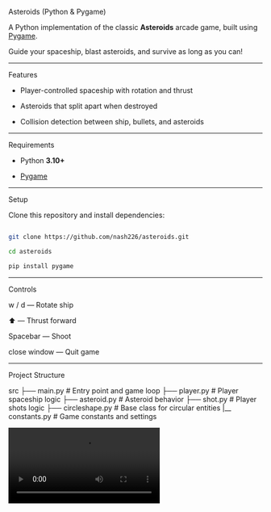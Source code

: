 Asteroids (Python & Pygame)

A Python implementation of the classic **Asteroids** arcade game, built using [Pygame](https://www.pygame.org/). 

Guide your spaceship, blast asteroids, and survive as long as you can!

---

Features

- Player-controlled spaceship with rotation and thrust

- Asteroids that split apart when destroyed

- Collision detection between ship, bullets, and asteroids

---

Requirements

- Python **3.10+**

- [Pygame](https://www.pygame.org/)

---

Setup

Clone this repository and install dependencies:

```bash

git clone https://github.com/nash226/asteroids.git

cd asteroids

pip install pygame
```
---

Controls

w / d — Rotate ship

⬆️ — Thrust forward

Spacebar — Shoot

close window — Quit game

---

Project Structure

src
├── main.py           # Entry point and game loop
├── player.py         # Player spaceship logic
├── asteroid.py       # Asteroid behavior
├── shot.py           # Player shots logic
├── circleshape.py    # Base class for circular entities
|__ constants.py      # Game constants and settings

<video controls src="Screen Recording 2025-09-03 at 3.19.05 AM.mov" title="Title"></video>

